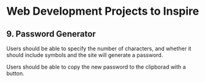 # Web Development Projects to Inspire

## 9. Password Generator

Users should be able to specify the number of characters, and whether it should include symbols and the site will generate a password.

Users should be able to copy the new password to the clipborad with a button.